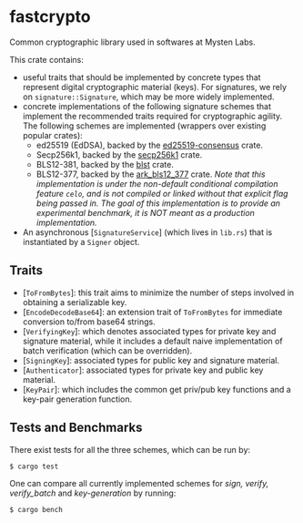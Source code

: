 # fastcrypto
Common cryptographic library used in softwares at Mysten Labs.

This crate contains:
- useful traits that should be implemented by concrete types that represent digital cryptographic 
material (keys). For signatures, we rely on `signature::Signature`, which may be more widely implemented.
- concrete implementations of the following signature schemes that implement the recommended traits required for 
cryptographic agility. The following schemes are implemented (wrappers over existing popular crates):
    - ed25519 (EdDSA), backed by the [ed25519-consensus](https://github.com/penumbra-zone/ed25519-consensus) crate.
    - Secp256k1, backed by the [secp256k1](https://crates.io/crates/secp256k1/0.23.1) crate. 
    - BLS12-381, backed by the [blst](https://github.com/supranational/blst) crate.
    - BLS12-377, backed by the [ark_bls12_377](https://docs.rs/ark-bls12-377/0.3.0/ark_bls12_377/) crate. *Note that this
implementation is under the non-default conditional compilation feature `celo`, and is not compiled or linked without 
that explicit flag being passed in. The goal of this implementation is to provide an experimental benchmark, it is NOT 
meant as a production implementation.*
- An asynchronous [`SignatureService`] (which lives in `lib.rs`) that is instantiated by a `Signer` object.

## Traits
- [`ToFromBytes`]: this trait aims to minimize the number of steps involved in obtaining a serializable key.
- [`EncodeDecodeBase64`]: an extension trait of `ToFromBytes` for immediate conversion to/from base64 strings.
- [`VerifyingKey`]: which denotes associated types for private key and signature material, while it includes a default 
naive implementation of batch verification (which can be overridden).
- [`SigningKey`]: associated types for public key and signature material.
- [`Authenticator`]: associated types for private key and public key material.
- [`KeyPair`]: which includes the common get priv/pub key functions and a key-pair generation function.

## Tests and Benchmarks
There exist tests for all the three schemes, which can be run by:  
```
$ cargo test
```

One can compare all currently implemented schemes for *sign, verify, verify_batch* and 
*key-generation* by running:
```
$ cargo bench
```
